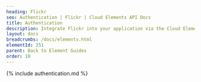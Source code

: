 ```yaml
---
heading: Flickr
seo: Authentication | Flickr | Cloud Elements API Docs
title: Authentication
description: Integrate Flickr into your application via the Cloud Elements APIs.
layout: docs
breadcrumbs: /docs/elements.html
elementId: 251
parent: Back to Element Guides
order: 10
---
```


{% include authentication.md %}
